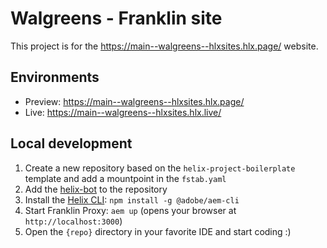 # Walgreens - Franklin site
This project is for the https://main--walgreens--hlxsites.hlx.page/ website.

## Environments
- Preview: https://main--walgreens--hlxsites.hlx.page/
- Live: https://main--walgreens--hlxsites.hlx.live/

## Local development

1. Create a new repository based on the `helix-project-boilerplate` template and add a mountpoint in the `fstab.yaml`
1. Add the [helix-bot](https://github.com/apps/helix-bot) to the repository
1. Install the [Helix CLI](https://github.com/adobe/aem-cli): `npm install -g @adobe/aem-cli`
1. Start Franklin Proxy: `aem up` (opens your browser at `http://localhost:3000`)
1. Open the `{repo}` directory in your favorite IDE and start coding :)
